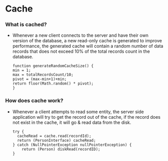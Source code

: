 # Cache

### What is cached?
  + Whenever a new client connects to the server and have their own version of the database, a new read-only cache is generated to improve performance,
      the generated cache will contain a random number of data records that does not exceed 10% of the total records count in the database.
      ```
      function generateRandomCacheSize() {
      min = 1;
      max = totalRecordsCount/10;
      pivot = (max-min+1)+min;
      return floor(Math.random() * pivot);
      }
      ```
      
### How does cache work?
  + Whenever a client attempts to read some entity, the server side application will try to get the record out of the cache, if the record does not
      exist in the cache, it will go & read data from the disk.
      ```
      try {
        cacheRead = cache.read(recordId);
        return (PersonInterface) cacheRead;
      } catch (NullPointerException nullPointerException) {
          return (Person) diskRead(recordID);
      }
      ```
